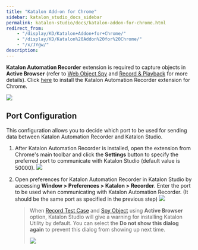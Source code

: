 ```yaml
---
title: "Katalon Add-on for Chrome"
sidebar: katalon_studio_docs_sidebar
permalink: katalon-studio/docs/katalon-addon-for-chrome.html
redirect_from:
    - "/display/KD/Katalon+Addon+for+Chrome/"
    - "/display/KD/Katalon%20Addon%20for%20Chrome/"
    - "/x/JYgw/"
description:
---
```

**Katalon Automation Recorder** extension is required to capture objects in **Active Browser** (refer to [Web Object Spy](https://docs.katalon.com/katalon-studio/docs/spy-web-utility.html) and [Record & Playback](https://docs.katalon.com/katalon-studio/docs/record-web-utility.html) for more details). Click [here](https://chrome.google.com/webstore/detail/katalon-utility/ljdobmomdgdljniojadhoplhkpialdid) to install the Katalon Automation Recorder extension for Chrome.

![](https://github.com/katalon-studio/docs-images/raw/master/katalon-studio/docs/katalon-addon-for-chrome/image2017-11-8-143A563A19.png)

Port Configuration
------------------

This configuration allows you to decide which port to be used for sending data between Katalon Automation Recorder and Katalon Studio.

1.  After Katalon Automation Recorder is installed, open the extension from Chrome's main toolbar and click the **Settings** button to specify the preferred port to communicate with Katalon Studio (default value is 50000).
    ![](https://github.com/katalon-studio/docs-images/raw/master/katalon-studio/docs/katalon-addon-for-chrome/image2017-11-8-143A533A9.png)

2.  Open preferences for Katalon Automation Recorder in Katalon Studio by accessing **Window > Preferences > Katalon > Recorder**. Enter the port to be used when communicating with Katalon Automation Recorder. (It should be the same port as specified in the previous step)
    ![](https://github.com/katalon-studio/docs-images/raw/master/katalon-studio/docs/katalon-addon-for-chrome/image2017-6-29-143A543A19.png)

    > When [Record Test Case](/pages/viewpage.action?pageId=3179014) and [Spy Object](/pages/viewpage.action?pageId=5111951) using **Active Browser** option, Katalon Studio will give a warning for installing Katalon Utility by default. You can select the **Do not show this dialog again** to prevent this dialog from showing up next time.
    >
    > ![](https://github.com/katalon-studio/docs-images/raw/master/katalon-studio/docs/katalon-addon-for-chrome/image2017-2-22-133A473A31.png)
